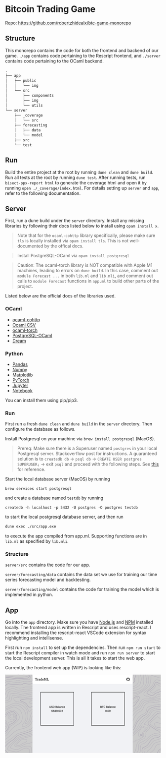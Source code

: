 # Bitcoin Trading Game

Repo: https://github.com/robertzhidealx/btc-game-monorepo

## Structure

This monorepo contains the code for both the frontend and backend of our game. `./app` contains code pertaining to the Rescript frontend, and `./server` contains code pertaining to the OCaml backend.

```
.
├── app
│   ├── public
│   │   └── img
│   └── src
│       ├── components
│       ├── img
│       └── utils
└── server
    ├── _coverage
    │   └── src
    ├── forecasting
    │   ├── data
    │   └── model
    ├── src
    └── test
```

## Run

Build the entire project at the root by running `dune clean` and `dune build`. Run all tests at the root by running `dune test`. After running tests, run `bisect-ppx-report html` to generate the coverage html and open it by running `open ./_coverage/index.html`. For details setting up `server` and `app`, refer to the following documentation.

## Server

First, run a dune build under the `server` directory. Install any missing libraries by following their docs listed below to install using `opam install x`.

> Note that for the `ocaml-cohttp` library specifically, please make sure `tls` is locally installed via `opam install tls`. This is not well-documented by the offical docs.

> Install PostgreSQL-OCaml via `opam install postgresql`

> Caution: The ocaml-torch library is NOT compatible with Apple M1 machines, leading to errors on `dune build`. In this case, comment out `module Forecast ...` in both `lib.ml` and `lib.mli`, and comment out calls to `module Forecast` functions in `app.ml` to build other parts of the project.

Listed below are the official docs of the libraries used.

### OCaml

- [ocaml-cohttp](https://github.com/mirage/ocaml-cohttp#installation)
- [Ocaml CSV](https://github.com/Chris00/ocaml-csv)
- [ocaml-torch](https://github.com/LaurentMazare/ocaml-torch)
- [PostgreSQL-OCaml](https://github.com/mmottl/postgresql-ocaml)
- [Dream](https://github.com/aantron/dream)

### Python

- [Pandas](https://pandas.pydata.org/docs/getting_started/install.html)
- [Numpy](https://numpy.org/install/)
- [Matplotlib](https://matplotlib.org/stable/#installation)
- [PyTorch](https://pytorch.org/get-started/locally/)
- [Jupyter](https://jupyter.org/install)
- [Notebook](https://jupyter.org/install)

You can install them using pip/pip3.

### Run

First run a fresh `dune clean` and `dune build` in the `server` directory. Then configure the database as follows.

Install Postgresql on your machine via `brew install postgresql` (MacOS).

> Prereq: Make sure there is a Superuser named `postgres` in your local Postgresql server. Stackoverflow post for instructions. A guaranteed solution is to `createdb db` -> `psql db` -> `CREATE USER postgres SUPERUSER;` -> exit `psql` and proceed with the following steps. See [this](https://stackoverflow.com/questions/15301826/psql-fatal-role-postgres-does-not-exist) for reference.

Start the local database server (MacOS) by running

```
brew services start postgresql
```

and create a database named `testdb` by running

```
createdb -h localhost -p 5432 -U postgres -O postgres testdb
```

to start the local postgresql database server, and then run

```ocaml
dune exec ./src/app.exe
```

to execute the app compiled from app.ml. Supporting functions are in `lib.ml` as specified by `lib.mli`.

### Structure

`server/src` contains the code for our app.

`server/forecasting/data` contains the data set we use for training our time series forecasting model and backtesting.

`server/forecasting/model` contains the code for training the model which is implemented in python.

## App

Go into the `app` directory. Make sure you have [Node.js](https://nodejs.org/en/download/package-manager/) and [NPM](https://docs.npmjs.com/downloading-and-installing-node-js-and-npm) installed locally. The frontend app is written in Rescript and uses rescript-react. I recommend installing the rescript-react VSCode extension for syntax highlighting and intellisense.

First run `npm install` to set up the dependencies. Then run `npm run start` to start the Rescript compiler in watch mode and run `npm run server` to start the local development server. This is all it takes to start the web app.

Currently, the frontend web app (WIP) is looking like this:

![App](/assets/app.png)
